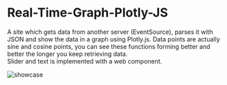 # Real-Time-Graph-Plotly-JS
A site which gets data from another server (EventSource), parses it with JSON and show the data in a graph using Plotly.js. Data points are actually sine and cosine points, you can see these functions forming better and better the longer you keep retrieving data.  
Slider and text is implemented with a web component.

![showcase](img/showcase.gif)
